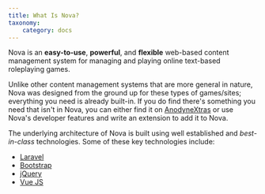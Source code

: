 ```yaml
---
title: What Is Nova?
taxonomy:
    category: docs
---
```


Nova is an __easy-to-use__, __powerful__, and __flexible__ web-based content management system for managing and playing online text-based roleplaying games.

Unlike other content management systems that are more general in nature, Nova was designed from the ground up for these types of games/sites; everything you need is already built-in. If you do find there's something you need that isn't in Nova, you can either find it on [AnodyneXtras](http://xtras.anodyne-productions.com) or use Nova's developer features and write an extension to add it to Nova.

The underlying architecture of Nova is built using well established and _best-in-class_ technologies. Some of these key technologies include:

- [Laravel](http://laravel.com/)
- [Bootstrap](http://getbootstrap.com)
- [jQuery](http://jquery.com)
- [Vue JS](http://vuejs.org)
